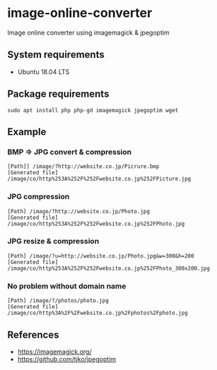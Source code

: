 # image-online-converter
Image online converter using imagemagick &amp; jpegoptim

## System requirements

* Ubuntu 18.04 LTS

## Package  requirements

    sudo apt install php php-gd imagemagick jpegoptim wget

## Example

### BMP => JPG convert & compression

    [Path]] /image/?http://website.co.jp/Picrure.bmp
    [Generated file] /image/co/http%253A%252F%252Fwebsite.co.jp%252FPicture.jpg

### JPG compression

    [Path] /image/?http://website.co.jp/Photo.jpg
    [Generated file] /image/co/http%253A%252F%252Fwebsite.co.jp%252FPhoto.jpg

### JPG resize & compression

    [Path] /image/?u=http://website.co.jp/Photo.jpg&w=300&h=200
    [Generated file] /image/co/http%253A%252F%252Fwebsite.co.jp%252FPhoto_300x200.jpg

### No problem without domain name

    [Path] /image/?/photos/photo.jpg
    [Generated file] /image/co/http%3A%2F%2Fwebsite.co.jp%2Fphotos%2Fphoto.jpg

## References

* https://imagemagick.org/
* https://github.com/tjko/jpegoptim
